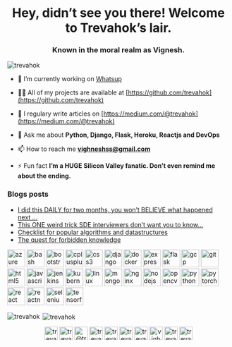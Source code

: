 <h1 align="center">Hey, didn’t see you there! Welcome to Trevahok’s lair.</h1>
<h3 align="center">Known in the moral realm as Vignesh.</h3>

<p align="left"> <img src="https://komarev.com/ghpvc/?username=trevahok" alt="trevahok" /> </p>

- 🔭 I’m currently working on [Whatsup](notwhatsapp.herokuapp.com)

- 👨‍💻 All of my projects are available at [https://github.com/trevahok](https://github.com/trevahok)

- 📝 I regulary write articles on [https://medium.com/@trevahok](https://medium.com/@trevahok)

- 💬 Ask me about **Python, Django, Flask, Heroku, Reactjs and DevOps**

- 📫 How to reach me **vighneshss@gmail.com**

- ⚡ Fun fact **I’m a HUGE Silicon Valley fanatic. Don’t even remind me about the ending.**

### Blogs posts
<!-- BLOG-POST-LIST:START -->
- [I did this DAILY for two months, you won’t BELIEVE what happened next …](https://medium.com/@trevahok/i-did-this-daily-for-two-months-you-wont-believe-what-happened-next-158f97dd26d6?source=rss-ce83e7209221------2)
- [This ONE weird trick SDE interviewers don’t want you to know…](https://medium.com/@trevahok/this-one-weird-trick-sde-interviewers-dont-want-you-to-know-9e5c2db522e8?source=rss-ce83e7209221------2)
- [Checklist for popular algorithms and datastructures](https://medium.com/@trevahok/checklist-for-popular-algorithms-and-datastructures-7efecfa3df58?source=rss-ce83e7209221------2)
- [The quest for forbidden knowledge](https://medium.com/@trevahok/the-quest-for-forbidden-knowledge-58308f0422ae?source=rss-ce83e7209221------2)
<!-- BLOG-POST-LIST:END -->

<p align="left"><img src="https://www.vectorlogo.zone/logos/microsoft_azure/microsoft_azure-icon.svg" alt="azure" width="40" height="40"/> <img src="https://www.vectorlogo.zone/logos/gnu_bash/gnu_bash-icon.svg" alt="bash" width="40" height="40"/> <img src="https://devicons.github.io/devicon/devicon.git/icons/bootstrap/bootstrap-plain.svg" alt="bootstrap" width="40" height="40"/> <img src="https://devicons.github.io/devicon/devicon.git/icons/cplusplus/cplusplus-original.svg" alt="cplusplus" width="40" height="40"/> <img src="https://devicons.github.io/devicon/devicon.git/icons/css3/css3-original-wordmark.svg" alt="css3" width="40" height="40"/> <img src="https://devicons.github.io/devicon/devicon.git/icons/django/django-original.svg" alt="django" width="40" height="40"/> <img src="https://devicons.github.io/devicon/devicon.git/icons/docker/docker-original-wordmark.svg" alt="docker" width="40" height="40"/> <img src="https://devicons.github.io/devicon/devicon.git/icons/express/express-original-wordmark.svg" alt="express" width="40" height="40"/> <img src="https://www.vectorlogo.zone/logos/pocoo_flask/pocoo_flask-icon.svg" alt="flask" width="40" height="40"/> <img src="https://www.vectorlogo.zone/logos/google_cloud/google_cloud-icon.svg" alt="gcp" width="40" height="40"/> <img src="https://www.vectorlogo.zone/logos/git-scm/git-scm-icon.svg" alt="git" width="40" height="40"/> <img src="https://devicons.github.io/devicon/devicon.git/icons/html5/html5-original-wordmark.svg" alt="html5" width="40" height="40"/> <img src="https://devicons.github.io/devicon/devicon.git/icons/javascript/javascript-original.svg" alt="javascript" width="40" height="40"/> <img src="https://www.vectorlogo.zone/logos/jenkins/jenkins-icon.svg" alt="jenkins" width="40" height="40"/> <img src="https://www.vectorlogo.zone/logos/kubernetes/kubernetes-icon.svg" alt="kubernetes" width="40" height="40"/> <img src="https://devicons.github.io/devicon/devicon.git/icons/linux/linux-original.svg" alt="linux" width="40" height="40"/> <img src="https://devicons.github.io/devicon/devicon.git/icons/mongodb/mongodb-original-wordmark.svg" alt="mongodb" width="40" height="40"/> <img src="https://devicons.github.io/devicon/devicon.git/icons/nginx/nginx-original.svg" alt="nginx" width="40" height="40"/> <img src="https://devicons.github.io/devicon/devicon.git/icons/nodejs/nodejs-original-wordmark.svg" alt="nodejs" width="40" height="40"/> <img src="https://www.vectorlogo.zone/logos/opencv/opencv-icon.svg" alt="opencv" width="40" height="40"/> <img src="https://devicons.github.io/devicon/devicon.git/icons/python/python-original.svg" alt="python" width="40" height="40"/> <img src="https://www.vectorlogo.zone/logos/pytorch/pytorch-icon.svg" alt="pytorch" width="40" height="40"/> <img src="https://devicons.github.io/devicon/devicon.git/icons/react/react-original-wordmark.svg" alt="react" width="40" height="40"/> <img src="https://reactnative.dev/img/header_logo.svg" alt="reactnative" width="40" height="40"/> <img src="https://i.ibb.co/9T29DD0/selenium.png" alt="selenium" width="40" height="40"/> <img src="https://www.vectorlogo.zone/logos/tensorflow/tensorflow-icon.svg" alt="tensorflow" width="40" height="40"/></p>

<p><img align="left" src="https://github-readme-stats.vercel.app/api/top-langs/?username=trevahok&layout=compact&hide=html" alt="trevahok" /></p>

<p>&nbsp;<img align="center" src="https://github-readme-stats.vercel.app/api?username=trevahok&show_icons=true" alt="trevahok" /></p>

<p align="center"> 
<a href="https://linkedin.com/in/trevahok" target="blank"><img align="center" src="https://cdn.jsdelivr.net/npm/simple-icons@3.0.1/icons/linkedin.svg" alt="trevahok" height="30" width="30" /></a>
<a href="https://kaggle.com/trevahok" target="blank"><img align="center" src="https://cdn.jsdelivr.net/npm/simple-icons@3.0.1/icons/kaggle.svg" alt="trevahok" height="30" width="30" /></a>
<a href="https://medium.com/@trevahok" target="blank"><img align="center" src="https://cdn.jsdelivr.net/npm/simple-icons@3.0.1/icons/medium.svg" alt="@trevahok" height="30" width="30" /></a>
<a href="https://www.codechef.com/trevahok" target="blank"><img align="center" src="https://cdn.jsdelivr.net/npm/simple-icons@3.1.0/icons/codechef.svg" alt="trevahok" height="30" width="30" /></a>
<a href="https://www.hackerrank.com/trevahok" target="blank"><img align="center" src="https://cdn.jsdelivr.net/npm/simple-icons@3.0.1/icons/hackerrank.svg" alt="trevahok" height="30" width="30" /></a>
<a href="https://www.codeforces.com/trevahok" target="blank"><img align="center" src="https://cdn.jsdelivr.net/npm/simple-icons@3.0.1/icons/codeforces.svg" alt="trevahok" height="30" width="30" /></a>
<a href="https://www.leetcode.com/trevahok" target="blank"><img align="center" src="https://cdn.jsdelivr.net/npm/simple-icons@3.0.1/icons/leetcode.svg" alt="trevahok" height="30" width="30" /></a>
<a href="https://www.hackerearth.com/vighneshss" target="blank"><img align="center" src="https://cdn.jsdelivr.net/npm/simple-icons@3.0.1/icons/hackerearth.svg" alt="vighneshss" height="30" width="30" /></a>
<a href="https://www.geeksforgeeks.com/trevahok" target="blank"><img align="center" src="https://cdn.jsdelivr.net/npm/simple-icons@3.0.1/icons/geeksforgeeks.svg" alt="trevahok" height="30" width="30" /></a>
<a href="https://www.topcoder.com/trevahok" target="blank"><img align="center" src="https://cdn.jsdelivr.net/npm/simple-icons@3.0.1/icons/topcoder.svg" alt="trevahok" height="30" width="30" /></a>
</p>
